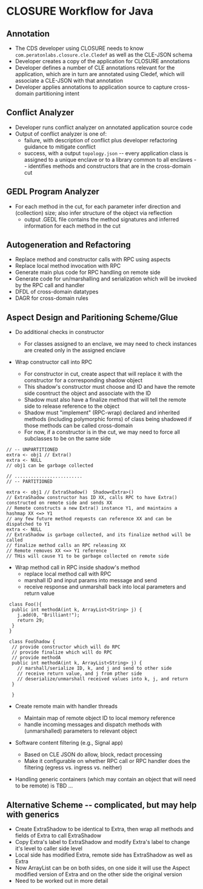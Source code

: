 # CLOSURE Workflow for Java


## Annotation

* The CDS developer using CLOSURE needs to know `com.peratonlabs.closure.cle.Cledef` as well as the CLE-JSON schema
* Developer creates a copy of the application for CLOSURE annotations
* Developer defines a number of CLE annotations relevant for the application, which are in turn are annotated using Cledef, which will associate a CLE-JSON with that annotation
* Developer applies annotations to application source to capture cross-domain partitioning intent

## Conflict Analyzer

* Developer runs conflict analyzer on annotated application source code
* Output of conflict analyzer is one of:
  - failure, with description of conflict plus developer refactoring guidance to mitigate conflict
  - success, with a output `topology.json`
     -- every application class is assigned to a unique enclave or to a library common to all enclaves
     -- identifies methods and constructors that are in the cross-domain cut

## GEDL Program Analyzer

* For each method in the cut, for each parameter infer direction and (collection) size; also infer structure of the object via reflection
  - output .GEDL file contains the method signatures and inferred information for each method in the cut
 
## Autogeneration and Refactoring

* Replace method and constructor calls with RPC using aspects
* Replace local method invocation with RPC
* Generate main plus code for RPC handling on remote side
* Generate code for un/marshalling and serialization which will be invoked by the RPC call and handler
* DFDL of cross-domain datatypes
* DAGR for cross-domain rules

## Aspect Design and Paritioning Scheme/Glue

* Do additional checks in constructor
  - For classes assigned to an enclave, we may need to check instances are created only in the assigned enclave

* Wrap constructor call into RPC
  - For constructor in cut, create aspect that will replace it with the constructor for a corresponding shadow object
  - This shadow's constructor must choose and ID and have the remote side cosntruct the object and associate with the ID
  - Shadow must also have a finalize method that will tell the remote side to release reference to the object
  - Shadow must "implement" (RPC-wrap) declared and inherited methods (including polymorphic forms) of class being shadowed if those
    methods can be called cross-domain
  - For now, if a constructor is in the cut, we may need to force all subclasses to be on the same side

```
// -- UNPARTITIONED
extra <- obj1 // Extra()
extra <- NULL
// obj1 can be garbage collected

// .........................
// -- PARTITIONED

extra <- obj1 // ExtraShadow()  Shadow<Extra>()
// ExtraShadow constructor has ID XX, calls RPC to have Extra() constructed on remote side and sends XX
// Remote constructs a new Extra() instance Y1, and maintains a hashmap XX <=> Y1
// any few future method requests can reference XX and can be dispatched to Y1
extra <- NULL
// ExtraShadow is garbage collected, and its finalize method will be called
// finalize method calls an RPC releasing XX 
// Remote removes XX <=> Y1 reference
// THis will cause Y1 to be garbage collected on remote side
```
* Wrap method call in RPC inside shadow's method
  - replace local method call with RPC 
  - marshall ID and input params into message and send
  - receive response and unmarshall back into local parameters and return value

```
 class Foo(){
  public int methodA(int k, ArrayList<String> j) {
    j.add(0, "Brilliant!");
    return 29;
  }
 }

 class FooShadow {
  // provide constructor which will do RPC
  // provide finalize which will do RPC
  // provide methodA
  public int methodA(int k, ArrayList<String> j) {
    // marshall/serialize ID, k, and j and send to other side
    // receive return value, and j from pther side
    // deserialize/unmarshall received values into k, j, and return
  }
  
  }
```

* Create remote main with handler threads
  - Maintain map of remote object ID to local memory reference
  - handle incoming messages and dispatch methods with (unmarshalled) parameters to relevant object
 
* Software content filtering (e.g., Signal app)
  - Based on CLE JSON do allow, block, redact processing 
  - Make it configurable on whether RPC call or RPC handler does the filtering (egress vs. ingress vs. neither)

* Handling generic containers (which may contain an object that will need to be remote) is TBD ...


## Alternative Scheme -- complicated, but may help with generics

* Create ExtraShadow to be identical to Extra, then wrap all methods and fields of Extra to call ExtraShadow
* Copy Extra's label to ExtraShadow and modify Extra's label to change it's level to caller side level
* Local side has modified Extra, remote side has ExtraShadow as well as Extra
* Now ArrayList<Extra> can be on both sides, on one side it will use the Aspect modified version of Extra and on
 the other side the original version 
* Need to be worked out in more detail 
 
